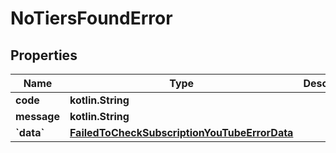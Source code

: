 
# NoTiersFoundError

## Properties
| Name | Type | Description | Notes |
| ------------ | ------------- | ------------- | ------------- |
| **code** | **kotlin.String** |  |  [optional] |
| **message** | **kotlin.String** |  |  [optional] |
| **&#x60;data&#x60;** | [**FailedToCheckSubscriptionYouTubeErrorData**](FailedToCheckSubscriptionYouTubeErrorData.md) |  |  [optional] |



